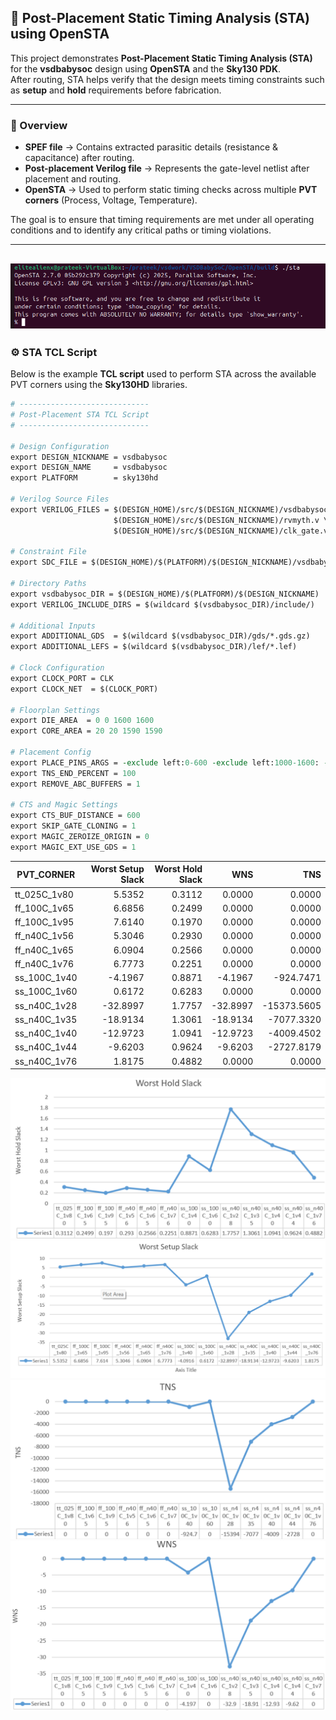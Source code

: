 ## 🧠 Post-Placement Static Timing Analysis (STA) using OpenSTA

This project demonstrates **Post-Placement Static Timing Analysis (STA)** for the **vsdbabysoc** design using **OpenSTA** and the **Sky130 PDK**.  
After routing, STA helps verify that the design meets timing constraints such as **setup** and **hold** requirements before fabrication.

---

### 📘 Overview

- **SPEF file** → Contains extracted parasitic details (resistance & capacitance) after routing.  
- **Post-placement Verilog file** → Represents the gate-level netlist after placement and routing.  
- **OpenSTA** → Used to perform static timing checks across multiple **PVT corners** (Process, Voltage, Temperature).  

The goal is to ensure that timing requirements are met under all operating conditions and to identify any critical paths or timing violations.

---
![pre synth command](opensta_setup.png)
---
### ⚙️ STA TCL Script

Below is the example **TCL script** used to perform STA across the available PVT corners using the **Sky130HD** libraries.

```tcl
# -----------------------------
# Post-Placement STA TCL Script
# -----------------------------

# Design Configuration
export DESIGN_NICKNAME = vsdbabysoc
export DESIGN_NAME     = vsdbabysoc
export PLATFORM        = sky130hd

# Verilog Source Files
export VERILOG_FILES = $(DESIGN_HOME)/src/$(DESIGN_NICKNAME)/vsdbabysoc.v \
                       $(DESIGN_HOME)/src/$(DESIGN_NICKNAME)/rvmyth.v \
                       $(DESIGN_HOME)/src/$(DESIGN_NICKNAME)/clk_gate.v

# Constraint File
export SDC_FILE = $(DESIGN_HOME)/$(PLATFORM)/$(DESIGN_NICKNAME)/vsdbabysoc_synthesis.sdc

# Directory Paths
export vsdbabysoc_DIR = $(DESIGN_HOME)/$(PLATFORM)/$(DESIGN_NICKNAME)
export VERILOG_INCLUDE_DIRS = $(wildcard $(vsdbabysoc_DIR)/include/)

# Additional Inputs
export ADDITIONAL_GDS  = $(wildcard $(vsdbabysoc_DIR)/gds/*.gds.gz)
export ADDITIONAL_LEFS = $(wildcard $(vsdbabysoc_DIR)/lef/*.lef)

# Clock Configuration
export CLOCK_PORT = CLK
export CLOCK_NET  = $(CLOCK_PORT)

# Floorplan Settings
export DIE_AREA  = 0 0 1600 1600
export CORE_AREA = 20 20 1590 1590

# Placement Config
export PLACE_PINS_ARGS = -exclude left:0-600 -exclude left:1000-1600: -exclude right:* -exclude top:* -exclude bottom:*
export TNS_END_PERCENT = 100
export REMOVE_ABC_BUFFERS = 1

# CTS and Magic Settings
export CTS_BUF_DISTANCE = 600
export SKIP_GATE_CLONING = 1
export MAGIC_ZEROIZE_ORIGIN = 0
export MAGIC_EXT_USE_GDS = 1
```
| PVT_CORNER      | Worst Setup Slack | Worst Hold Slack |     WNS     |      TNS      |
|-----------------|------------------:|-----------------:|-------------:|--------------:|
| tt_025C_1v80    |  5.5352           |  0.3112          |  0.0000      |   0.0000      |
| ff_100C_1v65     |  6.6856           |  0.2499          |  0.0000      |   0.0000      |
| ff_100C_1v95     |  7.6140           |  0.1970          |  0.0000      |   0.0000      |
| ff_n40C_1v56     |  5.3046           |  0.2930          |  0.0000      |   0.0000      |
| ff_n40C_1v65     |  6.0904           |  0.2566          |  0.0000      |   0.0000      |
| ff_n40C_1v76     |  6.7773           |  0.2251          |  0.0000      |   0.0000      |
| ss_100C_1v40     | -4.1967           |  0.8871          | -4.1967      | -924.7471     |
| ss_100C_1v60     |  0.6172           |  0.6283          |  0.0000      |   0.0000      |
| ss_n40C_1v28     | -32.8997          |  1.7757          | -32.8997     | -15373.5605   |
| ss_n40C_1v35     | -18.9134          |  1.3061          | -18.9134     | -7077.3320    |
| ss_n40C_1v40     | -12.9723          |  1.0941          | -12.9723     | -4009.4502    |
| ss_n40C_1v44     |  -9.6203          |  0.9624          |  -9.6203     | -2727.8179    |
| ss_n40C_1v76     |  1.8175           |  0.4882          |  0.0000      |   0.0000      |

![pre synth command](worst_hold_slack.png)
![pre synth command](worst_setup_slack.png)
![pre synth command](tns.png)
![pre synth command](wns.png)
